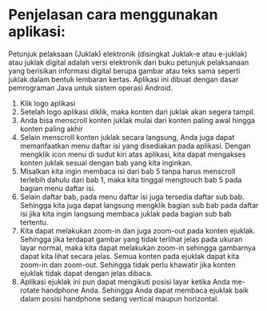 # Penjelasan cara menggunakan aplikasi: 

Petunjuk pelaksaan (Juklak) elektronik (disingkat Juklak-e atau e-juklak) atau juklak digital  adalah versi elektronik dari buku petunjuk pelaksanaan  yang berisikan informasi digital berupa gambar atau teks sama seperti  juklak dalam bentuk lembaran kertas. Aplikasi ini dibuat dengan dasar pemrograman Java untuk sistem operasi Android.

1. Klik logo aplikasi
2. Setelah logo aplikasi diklik, maka konten dari juklak akan segera tampil.
3. Anda bisa menscroll konten juklak mulai dari konten paling awal hingga konten paling akhir
4. Selain menscroll konten juklak secara langsung, Anda juga dapat memanfaatkan menu daftar isi yang disediakan pada aplikasi. Dengan mengklik icon menu di sudut kiri atas aplikasi, kita dapat mengakses konten juklak sesuai dengan bab yang kita inginkan.
5. Misalkan kita ingin membaca isi dari bab 5 tanpa harus menscroll terlebih dahulu dari bab 1, maka kita tinggal mengtouch bab 5 pada bagian menu daftar isi.
6. Selain daftar bab, pada menu daftar isi juga tersedia daftar sub bab. Sehingga kita juga dapat langsung mengklik bagian sub bab pada daftar isi jika kita ingin langsung membaca juklak pada bagian sub bab tertentu.
7. Kita dapat melakukan zoom-in dan juga zoom-out pada konten ejuklak. Sehingga jika terdapat gambar yang tidak terlihat jelas pada ukuran layar normal, maka kita dapat melakukan zoom-in sehingga gambarnya dapat kita lihat secara jelas. Semua konten pada ejuklak dapat kita zoom-in dan zoom-out. Sehingga tidak perlu khawatir jika konten ejuklak tidak dapat dengan jelas dibaca.
8. Aplikasi ejuklak ini pun dapat mengikuti posisi layar ketika Anda me-rotate handphone Anda. Sehingga Anda dapat membaca ejuklak baik dalam posisi handphone sedang vertical maupun horizontal. 
